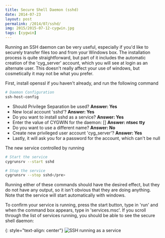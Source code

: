 ```yaml
---
title: Secure Shell Daemon (sshd)
date: 2014-07-23
layout: post
permalink: /2014/07/sshd/
img: 2015/2015-07-12-cygwin.jpg
tags: [cygwin]
---
```


Running an SSH daemon can be very useful, especially if you'd like to securely transfer files too and from your Windows box. The installation process is quite straightforward, but part of it includes the automatic creation of the 'cyg_server' account, which you will see at login as an alternate user. This doesn't really affect your use of windows, but cosmetically it may not be what you prefer.

First, install openssl if you haven't already, and run the following command

``` sh
# Daemon Configuration
ssh-host-config
```

* Should Privilege Separation be used? **Answer: Yes**
* New local account 'sshd'? **Answer: Yes**
* Do you want to install sshd as a service? **Answer: Yes**
* Enter the value of CYGWIN for the daemon: [] **Answer: ntsec tty**
* Do you want to use a different name? **Answer: No**
* Create new privileged user account 'cyg_server'? **Answer: Yes**
* Lastly, it will ask you for a password for the account, which can't be null

The new service controlled by running

``` sh
# Start the service
cygrunsrv --start sshd

# Stop the service
cygrunsrv --stop sshd</pre>
```

Running either of these commands should have the desired effect, but they do not have any output, so it isn't obvious that they are doing anything. Note that the service will start automatically with windows.

To confirm your service is running, press the start button, type in 'run' and when the command box appears, type in 'services.msc'. If you scroll through the list of services running, you should be able to see the secure shell daemon:

{: style="text-align: center"}
![SSH running as a service]({{site.baseurl}}/assets/img/2014/2014-07-23-sshd.jpg)
